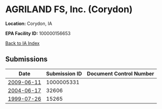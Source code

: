 # AGRILAND FS, Inc.  (Corydon)

**Location:** Corydon, IA

**EPA Facility ID:** 100000156653

[Back to IA Index](../../index.md)

## Submissions

| Date | Submission ID | Document Control Number |
|------|--------------|-------------------------|
| [2009-06-11](submissions/1000005331.md) | 1000005331 |  |
| [2004-06-17](submissions/32606.md) | 32606 |  |
| [1999-07-26](submissions/15265.md) | 15265 |  |
